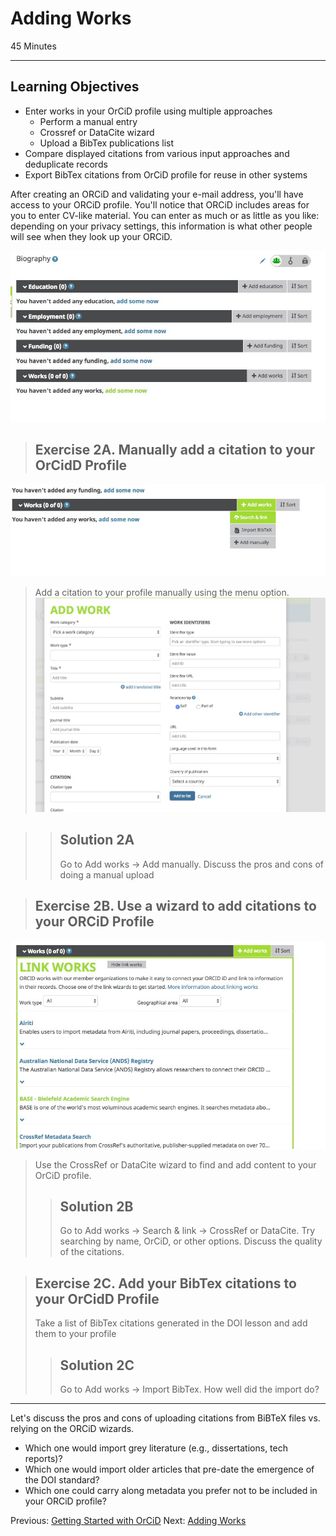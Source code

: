 #  Adding Works

45 Minutes

---

## Learning Objectives

* Enter works in your OrCiD profile using multiple approaches
    * Perform a manual entry 
    * Crossref or DataCite wizard
    * Upload a BibTex publications list
* Compare displayed citations from various input approaches and deduplicate records
* Export BibTex citations from OrCiD profile for reuse in other systems 

After creating an ORCiD and validating your e-mail address, you'll have access to your ORCiD profile. You'll notice that ORCiD includes areas for you to enter CV-like material. You can enter as much or as little as you like: depending on your privacy settings, this information is what other people will see when they look up your ORCiD.

![Blank ORCiD profile in a newly-created account](img/blankProfile.jpg)


> ## Exercise 2A. Manually add a citation to your OrCidD Profile

![Blank Works section of newly-created account](img/manualAddWorks.jpg)

> Add a citation to your profile manually using the menu option.
![Detail screen for manual add feature.](img/manualAddDetail.jpg)

 
> > ## Solution 2A
> > Go to Add works -> Add manually.  Discuss the pros and cons of doing a 
> > manual upload

> ## Exercise 2B. Use a wizard to add citations to your ORCiD Profile
![Blank Works section of newly-created account](img/AddWorks.jpg)
> Use the CrossRef or DataCite wizard to find and add content to your OrCiD
> profile.
> 
> > ## Solution 2B
> > Go to Add works -> Search & link -> CrossRef or DataCite.  Try searching by
> > name, OrCiD, or other options. Discuss the quality of the citations.

> ## Exercise 2C. Add your BibTex citations to your OrCidD Profile
> Take a list of BibTex citations generated in the DOI lesson and add them to
> your profile
> 
> > ## Solution 2C
> > Go to Add works -> Import BibTex.  How well did the import do?

---

Let's discuss the pros and cons of uploading citations from BiBTeX files vs.
relying on the ORCiD wizards.

+ Which one would import grey literature (e.g., dissertations, tech reports)?
+ Which one would import older articles that pre-date the emergence of the DOI
standard?
+ Which one could carry along metadata you prefer not to be included in your
ORCiD profile?

Previous: [Getting Started with OrCiD](00-orcid-profile.html)
Next: [Adding Works](02-orcid-benefits.html)
